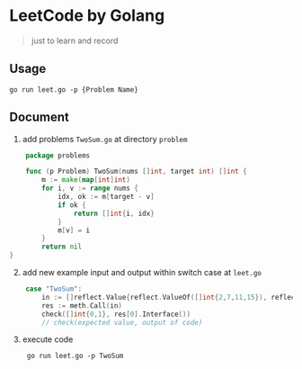 # LeetCode by Golang 

>just to learn and record

## Usage

    go run leet.go -p {Problem Name}


## Document 

1. add problems `TwoSum.go` at directory `problem`
```go
    package problems

    func (p Problem) TwoSum(nums []int, target int) []int {
        m := make(map[int]int)
        for i, v := range nums {
            idx, ok := m[target - v]
            if ok {
                return []int{i, idx}
            }
            m[v] = i
        }
        return nil
}
```
2. add new example input and output within switch case  at `leet.go` 
```go
    case "TwoSum":
		in := []reflect.Value{reflect.ValueOf([]int{2,7,11,15}), reflect.ValueOf(9)}
		res := meth.Call(in)
		check([]int{0,1}, res[0].Interface())
        // check(expected value, output of code)
```

3. execute code
    
    
        go run leet.go -p TwoSum
